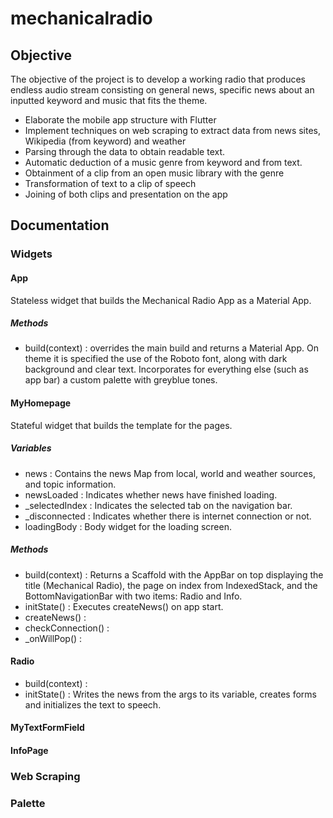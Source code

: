 # mechanicalradio

## Objective

The objective of the project is to develop a working radio that produces endless audio stream consisting on general news, specific news about an inputted keyword and music that fits the theme.

-	Elaborate the mobile app structure with Flutter
-	Implement techniques on web scraping to extract data from news sites, Wikipedia (from keyword) and weather
-	Parsing through the data to obtain readable text.
-	Automatic deduction of a music genre from keyword and from text.
-	Obtainment of a clip from an open music library with the genre
-	Transformation of text to a clip of speech
-	Joining of both clips and presentation on the app

## Documentation
### Widgets
#### App

Stateless widget that builds the Mechanical Radio App as a Material App.
##### Methods
- build(context) : overrides the main build and returns a Material App. On theme it is specified the use of the Roboto font, along with dark background and clear text. Incorporates for everything else (such as app bar) a custom palette with greyblue tones.

#### MyHomepage

Stateful widget that builds the template for the pages.
##### Variables
- news : Contains the news Map from local, world and weather sources, and topic information.
- newsLoaded : Indicates whether news have finished loading.
- _selectedIndex : Indicates the selected tab on the navigation bar.
- _disconnected : Indicates whether there is internet connection or not.
- loadingBody : Body widget for the loading screen.

##### Methods
- build(context) : Returns a Scaffold with the AppBar on top displaying the title (Mechanical Radio), the page on index from IndexedStack, and the BottomNavigationBar with two items: Radio and Info.
- initState() : Executes createNews() on app start.
- createNews() : 
- checkConnection() :
- _onWillPop() :


#### Radio
- build(context) :
- initState() : Writes the news from the args to its variable, creates forms and initializes the text to speech.
#### MyTextFormField
#### InfoPage

### Web Scraping

### Palette
